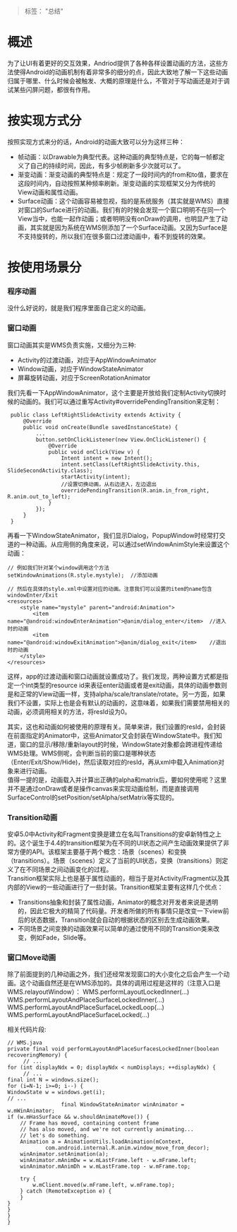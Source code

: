 > 标签： "总结"

# 概述

为了让UI有着更好的交互效果，Andriod提供了各种各样设置动画的方法，这些方法使得Android的动画机制有着非常多的细分的点，因此大致地了解一下这些动画归属于哪里、什么时候会被触发、大概的原理是什么，不管对于写动画还是对于调试某些闪屏问题，都很有作用。

# 按实现方式分

按照实现方式来分的话，Android的动画大致可以分为这样三种：

* 帧动画：以Drawable为典型代表。这种动画的典型特点是，它的每一帧都定义了自己的持续时间，因此，有多少帧刷新多少次就可以了。
* 渐变动画：渐变动画的典型特点是：规定了一段时间内的from和to值，要求在这段时间内，自动按照某种频率刷新。渐变动画的实现框架又分为传统的View动画和属性动画。
* Surface动画：这个动画容易被忽视，指的是系统服务（其实就是WMS）直接对窗口的Surface进行的动画。我们有的时候会发现一个窗口明明不在同一个View当中，也能一起作动画；或者明明没有onDraw的调用，也明显产生了动画，其实就是因为系统在WMS侧添加了一个Surface动画。又因为Surface是不支持旋转的，所以我们在很多窗口过渡动画中，看不到旋转的效果。

# 按使用场景分

### 程序动画

没什么好说的，就是我们程序里面自己定义的动画。

### 窗口动画

窗口动画其实是WMS负责实施，又细分为三种:

* Activity的过渡动画，对应于AppWindowAnimator
* Window动画，对应于WindowStateAnimator
* 屏幕旋转动画，对应于ScreenRotationAnimator

我们先看一下AppWindowAnimator，这个主要是开放给我们定制Activity切换时候的动画的。我们可以通过重写Activity\#overridePendingTransition来定制：

```
 public class LeftRightSlideActivity extends Activity {
     @Override
     public void onCreate(Bundle savedInstanceState) {
         ...
         button.setOnClickListener(new View.OnClickListener() {
             @Override
             public void onClick(View v) {
                 Intent intent = new Intent();
                 intent.setClass(LeftRightSlideActivity.this, SlideSecondActivity.class);
                 startActivity(intent);
                 //设置切换动画，从右边进入，左边退出
                 overridePendingTransition(R.anim.in_from_right, R.anim.out_to_left);
             }
         });
     }
 }
```

再看一下WindowStateAnimator，我们显示Dialog，PopupWindow时经常打交道的一种动画。从应用侧的角度来说，可以通过setWindowAnimStyle来设置这个动画：

```
// 例如我们针对某个window调用这个方法
setWindowAnimations(R.style.mystyle);  //添加动画

// 然后在具体的style.xml中设置对应的动画。注意我们可以设置的item的name包含windowEnter/Exit
<resources>
    <style name="mystyle" parent="android:Animation">
        <item name="@android:windowEnterAnimation">@anim/dialog_enter</item>  //进入时的动画
        <item name="@android:windowExitAnimation">@anim/dialog_exit</item>    //退出时的动画
    </style>
</resources>
```

这样，app的过渡动画和窗口动画就设置成功了。我们发现，两种设置方式都是指定一个int类型的resource id来表征enter动画或者是exit动画，具体的动画参数则是和正常的View动画一样，支持alpha/scale/translate/rotate。另一方面，如果我们不设置，实际上也是会有默认的动画的，这意味着，如果我们需要禁用相关的动画，必须调用相关的方法，将resId设为0。

其实，这也和动画如何被使用的原理有关。简单来讲，我们设置的resId，会封装在前面指定的Animator中，这些Animator又会封装在WindowState中。我们知道，窗口的显示/移除/重新layout的时候，WindowState对象都会跨进程传递给WMS处理。WMS侧呢，会判断当前的窗口是哪种状态（Enter/Exit/Show/Hide\)，然后读取对应的resId，再从xml中载入Animation对象来进行动画。  
值得一提的是，动画载入并计算出正确的alpha和matrix后，要如何使用呢？这里并不是通过onDraw或者是操作canvas来实现动画绘制，而是直接调用SurfaceControl的setPosition/setAlpha/setMatrix等实现的。

### Transition动画

安卓5.0中Activity和Fragment变换是建立在名叫Transitions的安卓新特性之上的。这个诞生于4.4的transition框架为在不同的UI状态之间产生动画效果提供了非常方便的API。该框架主要基于两个概念：场景（scenes）和变换（transitions）。场景（scenes）定义了当前的UI状态，变换（transitions）则定义了在不同场景之间动画变化的过程。  
Transition框架实际上也是基于属性动画的，相当于是对Activity/Fragment以及其内部的View的一些动画进行了一些封装。Transition框架主要有这样几个优点：

* Transitions抽象和封装了属性动画，Animator的概念对开发者来说是透明的，因此它极大的精简了代码量。开发者所做的所有事情只是改变一下view前后的状态数据，Transition就会自动的根据状态的区别去生成动画效果。
* 不同场景之间变换的动画效果可以简单的通过使用不同的Transition类来改变，例如Fade，Slide等。

### 窗口Move动画

除了前面提到的几种动画之外，我们还经常发现窗口的大小变化之后会产生一个动画。这个动画自然还是在WMS添加的。具体的调用过程是这样的（注意入口是WMS.relayoutWindow）：
WMS.performLayoutLockedInner(...)
WMS.performLayoutAndPlaceSurfaceLockedInner(...)
WMS.performLayoutAndPlaceSurfaceLockedLoop(...)
WMS.performLayoutAndPlaceSurfaceLocked(...)

相关代码片段:
```
// WMS.java
private final void performLayoutAndPlaceSurfacesLockedInner(boolean recoveringMemory) {
     // ...
for (int displayNdx = 0; displayNdx < numDisplays; ++displayNdx) {
     // ...
final int N = windows.size();
for (i=N-1; i>=0; i--) {
WindowState w = windows.get(i);
// ...
                 final WindowStateAnimator winAnimator = w.mWinAnimator;
if (w.mHasSurface && w.shouldAnimateMove()) {
    // Frame has moved, containing content frame
    // has also moved, and we're not currently animating...
    // let's do something.
    Animation a = AnimationUtils.loadAnimation(mContext,
            com.android.internal.R.anim.window_move_from_decor);
    winAnimator.setAnimation(a);
    winAnimator.mAnimDw = w.mLastFrame.left - w.mFrame.left;
    winAnimator.mAnimDh = w.mLastFrame.top - w.mFrame.top;

    try {
        w.mClient.moved(w.mFrame.left, w.mFrame.top);
    } catch (RemoteException e) {
    }
}
}
}
}
```



